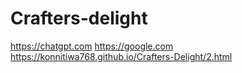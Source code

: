 # Crafters-delight
https://chatgpt.com https://google.com
https://konnitiwa768.github.io/Crafters-Delight/2.html
